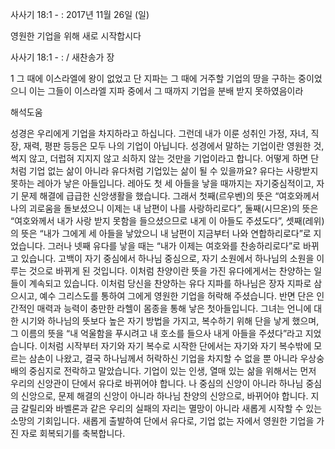 사사기 18:1 - : 
2017년 11월 26일 (일)

영원한 기업을 위해 새로 시작합시다



사사기 18:1 - : / 새찬송가  장


1 그 때에 이스라엘에 왕이 없었고 단 지파는 그 때에 거주할 기업의 땅을 구하는 중이었으니 이는 그들이 이스라엘 지파 중에서 그 때까지 기업을 분배 받지 못하였음이라

해석도움





성경은 우리에게 기업을 차지하라고 하십니다. 그런데 내가 이룬 성취인 가정, 자녀, 직장, 재력, 평판 등등은 모두 나의 기업이 아닙니다. 성경에서 말하는 기업이란 영원한 것, 썩지 않고, 더럽혀 지지지 않고 쇠하지 않는 것만을 기업이라고 합니다. 어떻게 하면 단처럼 기업 없는 삶이 아니라 유다처럼 기업있는 삶이 될 수 있을까요? 유다는 사랑받지 못하는 레아가 낳은 아들입니다. 레아도 첫 세 아들을 낳을 때까지는 자기중심적이고, 자기 문제 해결에 급급한 신앙생활을 했습니다. 그래서 첫째(르우벤)의 뜻은 “여호와께서 나의 괴로움을 돌보셨으니 이제는 내 남편이 나를 사랑하리로다”, 둘째(시므온)의 뜻은 “여호와께서 내가 사랑 받지 못함을 들으셨으므로 내게 이 아들도 주셨도다”, 셋째(레위)의 뜻은 “내가 그에게 세 아들을 낳았으니 내 남편이 지금부터 나와 연합하리로다”로 지었습니다. 그러나 넷째 유다를 낳을 때는 “내가 이제는 여호와를 찬송하리로다”로 바뀌고 있습니다. 고백이 자기 중심에서 하나님 중심으로, 자기 소원에서 하나님의 소원을 이루는 것으로 바뀌게 된 것입니다. 이처럼 찬양이란 뜻을 가진 유다에게서는 찬양하는 일들이 계속되고 있습니다. 이처럼 당신을 찬양하는 유다 지파를 하나님은 장자 지파로 삼으시고, 예수 그리스도를 통하여 그에게 영원한 기업을 허락해 주셨습니다. 반면 단은 인간적인 매력과 능력이 충만한 라헬이 몸종을 통해 낳은 첫아들입니다. 그녀는 언니에 대한 시기와 하나님의 뜻보다 높은 자기 방법을 가지고, 복수하기 위해 단을 낳게 했으며, 그 이름의 뜻을 “내 억울함을 푸시려고 내 호소를 들으사 내게 아들을 주셨다”라고 지었습니다. 이처럼 시작부터 자기와 자기 복수로 시작한 단에서는 자기와 자기 복수밖에 모르는 삼손이 나왔고, 결국 하나님께서 허락하신 기업을 차지할 수 없을 뿐 아니라 우상숭배의 중심지로 전락하고 말았습니다. 기업이 있는 인생, 열매 있는 삶을 위해서는 먼저 우리의 신앙관이 단에서 유다로 바뀌어야 합니다. 나 중심의 신앙이 아니라 하나님 중심의 신앙으로, 문제 해결의 신앙이 아니라 하나님 찬양의 신앙으로, 바뀌어야 합니다. 지금 갈릴리와 바벨론과 같은 우리의 실패의 자리는 멸망이 아니라 새롭게 시작할 수 있는 소망의 기회입니다. 새롭게 출발하여 단에서 유다로, 기업 없는 자에서 영원한 기업을 가진 자로 회복되기를 축복합니다.